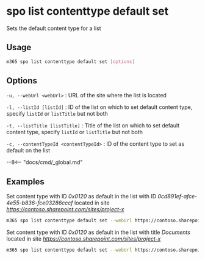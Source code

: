 # spo list contenttype default set

Sets the default content type for a list

## Usage

```sh
m365 spo list contenttype default set [options]
```

## Options

`-u, --webUrl <webUrl>`
: URL of the site where the list is located

`-l, --listId [listId]`
: ID of the list on which to set default content type, specify `listId` or `listTitle` but not both

`-t, --listTitle [listTitle]`
: Title of the list on which to set default content type, specify `listId` or `listTitle` but not both

`-c, --contentTypeId <contentTypeId>`
: ID of the content type to set as default on the list

--8<-- "docs/cmd/_global.md"

## Examples

Set content type with ID _0x0120_ as default in the list with ID _0cd891ef-afce-4e55-b836-fce03286cccf_ located in site _https://contoso.sharepoint.com/sites/project-x_

```sh
m365 spo list contenttype default set --webUrl https://contoso.sharepoint.com/sites/project-x --listId 0cd891ef-afce-4e55-b836-fce03286cccf --contentTypeId 0x0120
```

Set content type with ID _0x0120_ as default in the list with title _Documents_ located in site _https://contoso.sharepoint.com/sites/project-x_

```sh
m365 spo list contenttype default set --webUrl https://contoso.sharepoint.com/sites/project-x --listTitle Documents --contentTypeId 0x0120
```
